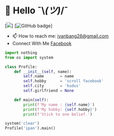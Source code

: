 # 👋 Hello ¯⁠\⁠_⁠(⁠ツ⁠)⁠_⁠/⁠¯

[![](https://komarev.com/ghpvc/?username=naya503&label=Nayara+Qerca+profile+visitor&style=for-the-badge)]
[<img src="https://img.shields.io/github/followers/naya503?label=Followers&logo=GitHub&style=for-the-badge" alt="GitHub badge" />]

- 📫 How to reach me: ivanbang26@gmail.com
- Connect With Me [Facebook](https://www.facebook.com/profile.php?id=100043475408245)
 
```python
import nothing
from os import system

class Profile:
    def __init__(self, name):
        self.name       = name
        self.hobby      = 'scroll facebook'
        self.city       = 'kudus'
        self.girlfriend = None

    def main(self):
        print(f'My name : {self.name}')
        print(f'My hobby: {self.hobby}')
        print(f'Stick to one belief.')

system('clear')
Profile('ipan').main()
```
